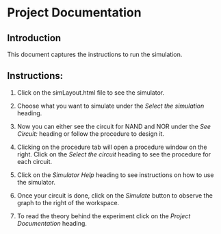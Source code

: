 # Project Documentation

## Introduction

This document captures the instructions to run the simulation.

## Instructions:

1. Click on the simLayout.html file to see the simulator.

2. Choose what you want to simulate under the _Select the simulation_ heading.

3. Now you can either see the circuit for NAND and NOR under the _See Circuit:_ heading or follow the procedure to design it.

4. Clicking on the procedure tab will open a procedure window on the right. Click on the _Select the circuit_ heading to see the procedure for each circuit.

5. Click on the _Simulator Help_ heading to see instructions on how to use the simulator.

6. Once your circuit is done, click on the _Simulate_ button to observe the graph to the right of the workspace.

7. To read the theory behind the experiment click on the _Project Documentation_ heading.